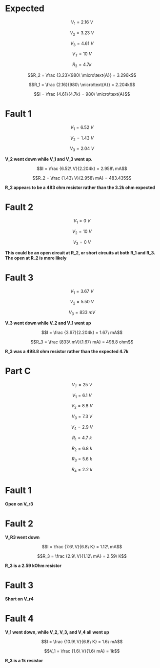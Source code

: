 # Expected

$$V_1 = 2.16\ V$$

$$V_2 = 3.23\ V$$

$$V_3 = 4.61\ V$$

$$V_T = 10\ V$$

$$R_3 = 4.7k$$

$$R_2 = \frac {3.23}{980\ \micro\text{A}} = 3.296k$$

$$R_1 = \frac {2.16}{980\ \micro\text{A}} = 2.204k$$

$$I = \frac {4.61}{4.7k} = 980\ \micro\text{A}$$


# Fault 1

$$V_1 = 6.52\ V$$

$$V_2 = 1.43\ V$$

$$V_3 = 2.04\ V$$

**V_2 went down while V_1 and V_3 went up.**

$$I = \frac {6.52\ V}{2.204k} = 2.958\ mA$$

$$R_2 = \frac {1.43\ V}{2.958\ mA} = 483.435$$

**R_2 appears to be a 483 ohm resistor rather than the 3.2k ohm expected**

# Fault 2

$$V_1 = 0\ V$$

$$V_2 = 10\ V$$

$$V_3 = 0\ V$$

**This could be an open circuit at R_2, or short circuits at both R_1 and R_3. The open at R_2 is more likely**

# Fault 3

$$V_1 = 3.67\ V$$

$$V_2 = 5.50\ V$$

$$V_3 = 833\ mV$$

**V_3 went down while V_2 and V_1 went up**

$$I = \frac {3.67}{2.204k} = 1.67\ mA$$

$$R_3 = \frac {833\ mV}{1.67\ mA} = 498.8 ohm$$

**R_3 was a 498.8 ohm resistor rather than the expected 4.7k**

# Part C

$$V_T = 25\ V$$

$$V_1 = 6.1\ V$$

$$V_2 = 8.8\ V$$

$$V_3 = 7.3\ V$$

$$V_4 = 2.9\ V$$

$$R_1 = 4.7\ k$$

$$R_2 = 6.8\ k$$

$$R_3 = 5.6\ k$$

$$R_4 = 2.2\ k$$

# Fault 1

**Open on V_r3**

# Fault 2

**V_R3 went down**

$$I = \frac {7.6\ V}{6.8\ K} = 1.12\ mA$$

$$R_3 = \frac {2.9\ V}{1.12\ mA} = 2.59\ K$$

**R_3 is a 2.59 kOhm resistor**

# Fault 3

**Short on V_r4**

# Fault 4

**V_1 went down, while V_2, V_3, and V_4 all went up**

$$I = \frac {10.9\ V}{6.8\ K} = 1.6\ mA$$

$$V_1 = \frac {1.6\ V}{1.6\ mA} = 1k$$

**R_3 is a 1k resistor**

